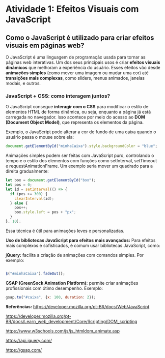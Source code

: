 # Atividade 1: Efeitos Visuais com JavaScript

## Como o JavaScript é utilizado para criar efeitos visuais em páginas web?

O JavaScript é uma linguagem de programação usada para tornar as páginas web interativas. Um dos seus principais usos é criar **efeitos visuais dinâmicos** que melhoram a experiência do usuário. Esses efeitos vão desde **animações simples** (como mover uma imagem ou mudar uma cor) até **transições mais complexas**, como sliders, menus animados, janelas modais, e outros.

### JavaScript + CSS: como interagem juntos?

O JavaScript consegue **interagir com o CSS** para modificar o estilo de elementos HTML de forma dinâmica, ou seja, enquanto a página já está carregada no navegador. Isso acontece por meio do acesso ao **DOM (Document Object Model)**, que representa os elementos da página.

Exemplo, o JavaScript pode alterar a cor de fundo de uma caixa quando o usuário passa o mouse sobre ela:

```javascript
document.getElementById("minhaCaixa").style.backgroundColor = "blue";

```

Animações simples podem ser feitas com JavaScript puro, controlando o tempo e o estilo dos elementos com funções como setInterval, setTimeout e requestAnimationFrame.
Um exemplo seria mover um quadrado para a direita gradualmente:

```javascript
let box = document.getElementById("box");
let pos = 0;
let id = setInterval(() => {
  if (pos >= 300) {
    clearInterval(id);
  } else {
    pos++;
    box.style.left = pos + "px";
  }
}, 10);
```
Essa técnica é útil para animações leves e personalizadas.

**Uso de bibliotecas JavaScript para efeitos mais avançados:**
Para efeitos mais complexos e sofisticados, é comum usar bibliotecas JavaScript, como:

**jQuery:** facilita a criação de animações com comandos simples.
Por exemplo:
```javascript

$("#minhaCaixa").fadeOut();

```
**GSAP (GreenSock Animation Platform):** permite criar animações profissionais com ótimo desempenho. Exemplo:

```javascript
gsap.to("#caixa", {x: 100, duration: 2});
```

**Referências:**
https://developer.mozilla.org/pt-BR/docs/Web/JavaScript

https://developer.mozilla.org/pt-BR/docs/Learn_web_development/Core/Scripting/DOM_scripting

https://www.w3schools.com/js/js_htmldom_animate.asp

https://api.jquery.com/

https://gsap.com/
